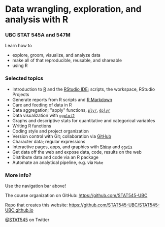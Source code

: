
# Data wrangling, exploration, and analysis with R

### UBC STAT 545A and 547M

Learn how to

  * explore, groom, visualize, and analyze data
  * make all of that reproducible, reusable, and shareable
  * using R

### Selected topics

  * Introduction to [R](http://www.r-project.org) and the [RStudio IDE](http://www.rstudio.com/products/rstudio/); scripts, the workspace, RStudio Projects
  * Generate reports from R scripts and [R Markdown](http://rmarkdown.rstudio.com)
  * Care and feeding of data in R
  * Data aggregation; "apply" functions, [`plyr`](http://plyr.had.co.nz), [`dplyr`](https://github.com/hadley/dplyr)
  * Data visualization with [`ggplot2`](http://ggplot2.org)
  * Graphs and descriptive stats for quantitative and categorical variables
  * Writing R functions
  * Coding style and project organization
  * Version control with Git; collaboration via [GitHub](https://github.com)
  * Character data; regular expressions
  * Interactive pages, apps, and graphics with [Shiny](http://shiny.rstudio.com) and [`ggvis`](http://ggvis.rstudio.com)
  * Get data off the web and expose data, code, results on the web
  * Distribute data and code via an R package
  * Automate an analytical pipeline, e.g. via `Make`

### More info?

Use the navigation bar above!

The course organization on GitHub: <https://github.com/STAT545-UBC>  

Repo that creates this website: <https://github.com/STAT545-UBC/STAT545-UBC.github.io>  

[\@STAT545](https://twitter.com/STAT545) on Twitter

